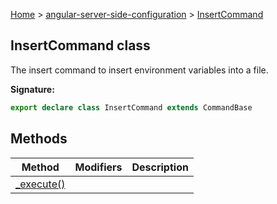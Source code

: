 [Home](./index) &gt; [angular-server-side-configuration](./angular-server-side-configuration.md) &gt; [InsertCommand](./angular-server-side-configuration.insertcommand.md)

## InsertCommand class

The insert command to insert environment variables into a file.

<b>Signature:</b>

```typescript
export declare class InsertCommand extends CommandBase 
```

## Methods

|  Method | Modifiers | Description |
|  --- | --- | --- |
|  [\_execute()](./angular-server-side-configuration.insertcommand._execute.md) |  |  |

